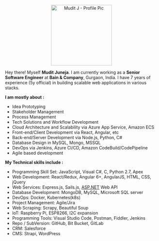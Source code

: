 
<p align="center">
       <img src="https://drive.google.com/uc?export=view&id=19h4pmECMqX2JLZYVMepNoAhnRfo7zV75" width=200 alt="Mudit J - Profile Pic" />
 </p>
 
Hey there! Myself **Mudit Juneja**.
I am currently working as a **Senior Software Engineer** at **Bain & Company**, Gurgaon, India. I have 7 years of experience (5y official) in building scalable web applications in various stacks.

**I am mostly about :**

 - Idea Prototyping
 - Stakeholder Management
 - Process Management
 - Tech Solutions and Workflow Development
 - Cloud Architecture and Scalability via Azure App Service, Amazon ECS
 - Front-end/Client Development via React, Angular, etc
 - Back-end/Server Development via Node.js, Python, C#
 - Database Design in MySQL, Mongo, MSSQL
 - DevOps via Jenkins, Azure CI/CD, Amazon CodeBuild/CodePipeline
 - Agile based development


**My Technical skills include :**
 - Programming Skill Set: JavaScript, Visual C#, C, Python 2.7, Apex
 - Web Development: React/Redux, Angular 6+, AngularJS, HTML, CSS, jQuery
 - Web Services: Express.js, Sails.js, [ASP.NET](#) Web API	
 - Database Development: MongoDB, MySQL, Microsoft SQL server
 - DevOps: Docker, Kubernetes(k8s)
 - Project Management: Agile/Jira
 - Web Scraping: Scrapy, Beautiful Soup
 - IoT: Raspberry Pi, ESP8266, I2C expansion
 - Programming Tools: Visual Studio Code, Postman, Fiddler, Jenkins
 - Repo / SubVersion: GitHub, Bit Bucket, GitLab
 - CRM: Salesforce
 - CMS: Strapi, WordPress



 